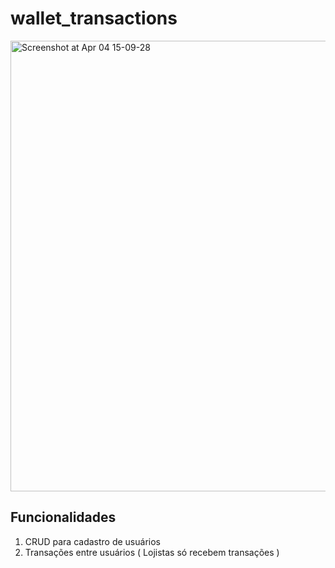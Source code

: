 # wallet_transactions
<img width="721" alt="Screenshot at Apr 04 15-09-28" src="https://user-images.githubusercontent.com/36973335/113519931-f33c8f80-9565-11eb-8b3c-282e5aa299aa.png">



## Funcionalidades
1. CRUD para cadastro de usuários
2. Transações entre usuários ( Lojistas só recebem transações )

